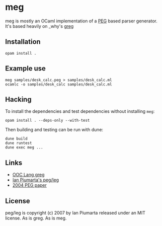 # meg

meg is mostly an OCaml implementation of a
[PEG](https://pdos.csail.mit.edu/papers/parsing%3Apopl04.pdf) based parser
generator.
It's based heavily on \_why's [greg](https://github.com/whymirror/greg)

## Installation
```
opam install .
```

## Example use
```
meg samples/desk_calc.peg > samples/desk_calc.ml
ocamlc -o samples/desk_calc samples/desk_calc.ml
```

## Hacking
To install the dependencies and test dependencies without installing `meg`:
```
opam install . --deps-only --with-test
```

Then building and testing can be run with dune:
```
dune build
dune runtest
dune exec meg ...
```

## Links

  * [OOC Lang greg](https://github.com/ooc-lang/greg)
  * [Ian Piumarta's peg/leg](http://piumarta.com/software/peg/)
  * [2004 PEG paper](http://pdos.csail.mit.edu/papers/parsing%3Apopl04.pdf)

## License

peg/leg is copyright (c) 2007 by Ian Piumarta released under an MIT license.
As is greg. As is meg.
